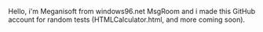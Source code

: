 Hello, i'm Meganisoft from windows96.net MsgRoom
and i made this GitHub account for random tests (HTMLCalculator.html, and more coming soon).
